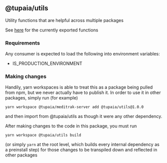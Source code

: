 ## @tupaia/utils

Utility functions that are helpful across multiple packages

See [here](https://github.com/beyondessential/tupaia/blob/dev/packages/utils/src/index.js) for the currently exported functions

### Requirements

Any consumer is expected to load the following into environment variables:

- IS_PRODUCTION_ENVIRONMENT

### Making changes

Handily, yarn workspaces is able to treat this as a package being pulled from npm, but we never
actually have to publish it. In order to use it in other packages, simply run (for example)

```
yarn workspace @tupaia/meditrak-server add @tupaia/utils@1.0.0
```

and then import from @tupaia/utils as though it were any other dependency.

After making changes to the code in this package, you must run

```
yarn workspace @tupaia/utils build
```

(or simply `yarn` at the root level, which builds every internal dependency as a preinstall step)
for those changes to be transpiled down and reflected in other packages
